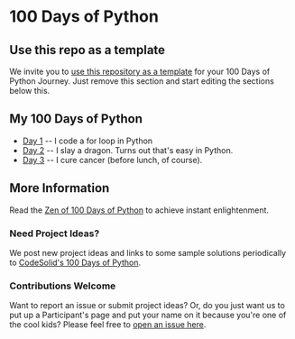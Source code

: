 # 100 Days of Python

## Use this repo as a template

We invite you to [use this repository as a template](https://docs.github.com/en/repositories/creating-and-managing-repositories/creating-a-repository-from-a-template) for your 100 Days of Python Journey.  Just remove this section and start editing the sections below this.

## My 100 Days of Python

* [Day 1](day-01/README.md) -- I code a for loop in Python
* [Day 2](day-02/README.md) -- I slay a dragon.  Turns out that's easy in Python.
* [Day 3](day-03/README.md) -- I cure cancer (before lunch, of course).

## More Information

Read the [Zen of 100 Days of Python](https://codesolid.com/zen-of-100-days-of-python/) to achieve instant enlightenment.

### Need Project Ideas?

We post new project ideas and links to some sample solutions periodically to [CodeSolid's 100 Days of Python](https://codesolid.com/category/100-days-of-python/).

### Contributions Welcome
Want to report an issue or submit project ideas?  Or, do you just want us to put up a Participant's page and put your name on it because you're one of the cool kids?  Please feel free to [open an issue here](https://github.com/CodeSolid/100-days-of-python/issues).
